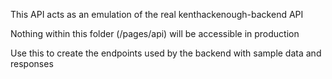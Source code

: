 This API acts as an emulation of the real kenthackenough-backend API

Nothing within this folder (/pages/api) will be accessible in production

Use this to create the endpoints used by the backend with sample data and responses